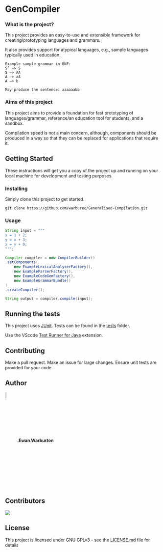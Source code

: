 # GenCompiler

### What is the project?
This project provides an easy-to-use and extensible framework for creating/prototyping languages and grammars.

It also provides support for atypical languages, e.g., sample languages typically used in education.

```
Example sample grammar in BNF:
S’ –> S
S –> AA
A –> aA
A –> b

May produce the sentence: aaaaaabb
```

### Aims of this project

This project aims to provide a foundation for fast prototyping of languages/grammar, reference/an education tool for students, and a sandbox. 

Compilation speed is not a main concern, although, components should be produced in a way so that they can be replaced for applications that require it.

## Getting Started

These instructions will get you a copy of the project up and running on your local machine for development and testing purposes.

### Installing

Simply clone this project to get started.

```
git clone https://github.com/warburec/Generalised-Compilation.git
```

### Usage

```java
String input = """
x = 1 + 2;
y = x + 3;
x = y + 0;
""";

Compiler compiler = new CompilerBuilder()
.setComponents(
    new ExampleLexicalAnalyserFactory(),
    new ExampleParserFactory(),
    new ExampleCodeGenFactory(),
    new ExampleGrammarBundle()
)
.createCompiler();

String output = compiler.compile(input);
```

## Running the tests

This project uses [JUnit](https://junit.org/junit5/).
Tests can be found in the [tests](tests) folder.

Use the VScode [Test Runner for Java](https://marketplace.visualstudio.com/items?itemName=vscjava.vscode-java-test) extension.

## Contributing

Make a pull request. Make an issue for large changes. Ensure unit tests are provided for your code.

## Author

<a href="https://github.com/warburec">
    <span style="display: block;">
        <img src="https://images.weserv.nl/?url=avatars.githubusercontent.com/u/77669019?v=4&fit=cover&mask=circle&maxage=7d" style="width:8%;height:8%;vertical-align: middle;"/>
        <b style="vertical-align: middle;">Ewan Warburton</b>
    </span>
</a>

## Contributors

<a href="https://github.com/warburec/Generalised-Compilation/graphs/contributors">
  <img src="https://contrib.rocks/image?repo=warburec/Generalised-Compilation" />
</a>

## License

This project is licensed under GNU GPLv3 - see the [LICENSE.md](LICENSE.md) file for details